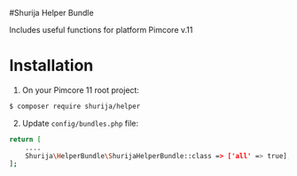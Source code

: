 #Shurija Helper Bundle

Includes useful functions for platform Pimcore v.11

<!-- [TOC] -->

# Installation

1. On your Pimcore 11 root project:
```bash
$ composer require shurija/helper
```

2. Update `config/bundles.php` file:
```bash
return [
    ....
    Shurija\HelperBundle\ShurijaHelperBundle::class => ['all' => true],
];
```